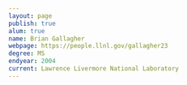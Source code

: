 ```yaml
---
layout: page
publish: true
alum: true
name: Brian Gallagher
webpage: https://people.llnl.gov/gallagher23
degree: MS
endyear: 2004
current: Lawrence Livermore National Laboratory
---
```

